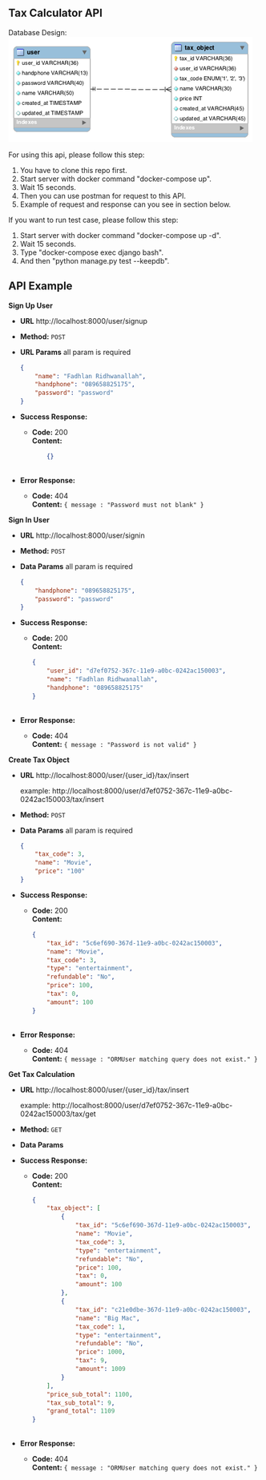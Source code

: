 **Tax Calculator API**
----
  Database Design: <br/>
    ![alt text](https://github.com/FadhlanR/TaxCalculator/blob/master/database.png)

  For using this api, please follow this step:
  1. You have to clone this repo first.
  2. Start server with docker command "docker-compose up".
  3. Wait 15 seconds.
  4. Then you can use postman for request to this API.
  4. Example of request and response can you see in section below.

  If you want to run test case, please follow this step:
  1. Start server with docker command "docker-compose up -d".
  2. Wait 15 seconds.
  3. Type "docker-compose exec django bash".
  4. And then "python manage.py test --keepdb".

**API Example**
----
**Sign Up User**

* **URL**
    http://localhost:8000/user/signup

* **Method:**
  `POST`
  
*  **URL Params**
    all param is required
    ```json
    {
	    "name": "Fadhlan Ridhwanallah",
	    "handphone": "089658825175",
	    "password": "password"
    }
    ```

* **Success Response:**
  * **Code:** 200 <br />
    **Content:** 
    ```json
        {}
 
* **Error Response:**
  * **Code:** 404 <br />
    **Content:** `{ message : "Password must not blank" }`

**Sign In User**

* **URL**
    http://localhost:8000/user/signin

* **Method:**
  `POST`
  
*  **Data Params**
    all param is required
    ```json
    {
	    "handphone": "089658825175",
	    "password": "password"
    }

* **Success Response:**
  * **Code:** 200 <br />
    **Content:** 
    ```json
    {
        "user_id": "d7ef0752-367c-11e9-a0bc-0242ac150003",
        "name": "Fadhlan Ridhwanallah",
        "handphone": "089658825175"
    }
 
* **Error Response:**
  * **Code:** 404 <br />
    **Content:** `{ message : "Password is not valid" }`

**Create Tax Object**

* **URL**
    http://localhost:8000/user/{user_id}/tax/insert

    example: http://localhost:8000/user/d7ef0752-367c-11e9-a0bc-0242ac150003/tax/insert

* **Method:**
  `POST`
  
*  **Data Params**
    all param is required
    ```json
    {
	    "tax_code": 3,
	    "name": "Movie",
	    "price": "100"
    }

* **Success Response:**
  * **Code:** 200 <br />
    **Content:** 
    ```json
    {
        "tax_id": "5c6ef690-367d-11e9-a0bc-0242ac150003",
        "name": "Movie",
        "tax_code": 3,
        "type": "entertainment",
        "refundable": "No",
        "price": 100,
        "tax": 0,
        "amount": 100
    }
 
* **Error Response:**
  * **Code:** 404 <br />
    **Content:** `{ message : "ORMUser matching query does not exist." }`

**Get Tax Calculation**

* **URL**
    http://localhost:8000/user/{user_id}/tax/insert

    example: http://localhost:8000/user/d7ef0752-367c-11e9-a0bc-0242ac150003/tax/get

* **Method:**
  `GET`
  
*  **Data Params**

* **Success Response:**
  * **Code:** 200 <br />
    **Content:** 
    ```json
    {
        "tax_object": [
            {
                "tax_id": "5c6ef690-367d-11e9-a0bc-0242ac150003",
                "name": "Movie",
                "tax_code": 3,
                "type": "entertainment",
                "refundable": "No",
                "price": 100,
                "tax": 0,
                "amount": 100
            },
            {
                "tax_id": "c21e0dbe-367d-11e9-a0bc-0242ac150003",
                "name": "Big Mac",
                "tax_code": 1,
                "type": "entertainment",
                "refundable": "No",
                "price": 1000,
                "tax": 9,
                "amount": 1009
            }
        ],
        "price_sub_total": 1100,
        "tax_sub_total": 9,
        "grand_total": 1109
    }
 
* **Error Response:**
  * **Code:** 404 <br />
    **Content:** `{ message : "ORMUser matching query does not exist." }`